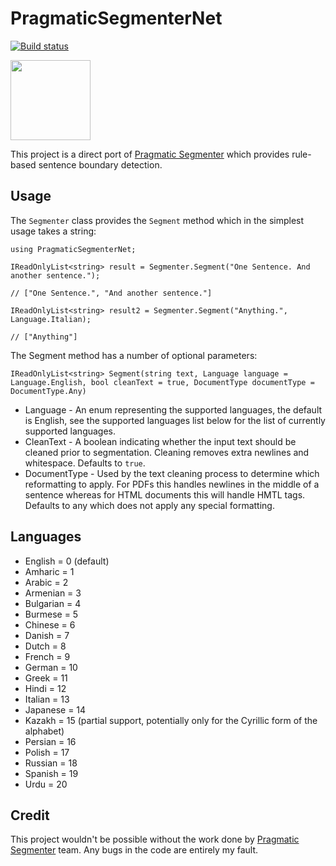 # PragmaticSegmenterNet #

[![Build status](https://ci.appveyor.com/api/projects/status/5jewe50doajnrckc?svg=true)](https://ci.appveyor.com/project/EliotJones/pragmaticsegmenternet)

<img src="https://raw.githubusercontent.com/UglyToad/PragmaticSegmenterNet/master/logo.png" width="128" height="128" />

This project is a direct port of [Pragmatic Segmenter](https://github.com/diasks2/pragmatic_segmenter) which provides rule-based sentence 
boundary detection.

## Usage ##

The ```Segmenter``` class provides the ```Segment``` method which in the simplest usage takes a string:

    using PragmaticSegmenterNet;
	
	IReadOnlyList<string> result = Segmenter.Segment("One Sentence. And another sentence.");
	
	// ["One Sentence.", "And another sentence."]

	IReadOnlyList<string> result2 = Segmenter.Segment("Anything.", Language.Italian);

	// ["Anything"]


The Segment method has a number of optional parameters:

	IReadOnlyList<string> Segment(string text, Language language = Language.English, bool cleanText = true, DocumentType documentType = DocumentType.Any)

+ Language - An enum representing the supported languages, the default is English, see the supported languages list below for the list of currently supported languages.
+ CleanText - A boolean indicating whether the input text should be cleaned prior to segmentation. Cleaning removes extra newlines and whitespace. Defaults to ```true```.
+ DocumentType - Used by the text cleaning process to determine which reformatting to apply. For PDFs this handles newlines in the middle of a sentence whereas for HTML documents this will handle HMTL tags. Defaults to any which does not apply any special formatting.

## Languages ##

+ English = 0 (default)
+ Amharic = 1
+ Arabic = 2
+ Armenian = 3
+ Bulgarian = 4
+ Burmese = 5
+ Chinese = 6
+ Danish = 7
+ Dutch = 8
+ French = 9
+ German = 10
+ Greek = 11
+ Hindi = 12
+ Italian = 13
+ Japanese = 14
+ Kazakh = 15 (partial support, potentially only for the Cyrillic form of the alphabet)
+ Persian = 16
+ Polish = 17
+ Russian = 18
+ Spanish = 19
+ Urdu = 20

## Credit ##

This project wouldn't be possible without the work done by [Pragmatic Segmenter](https://github.com/diasks2/pragmatic_segmenter) team. Any bugs in the code are entirely my fault.

